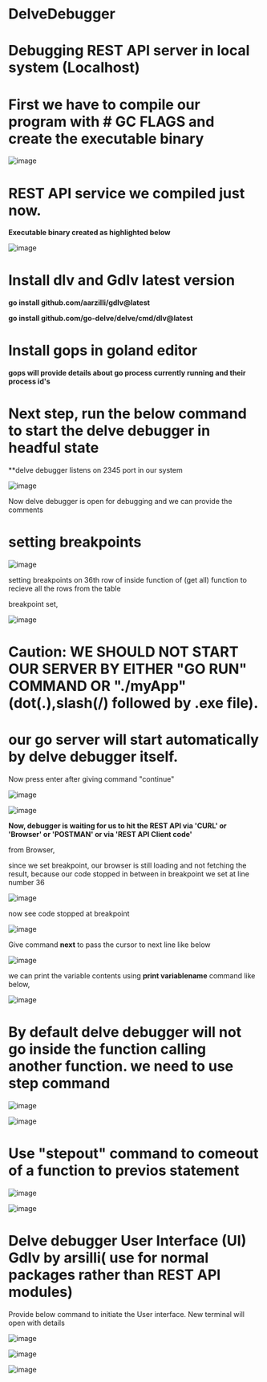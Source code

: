 # DelveDebugger

# Debugging REST API server in local system (Localhost)

# First we have to compile our program with  # GC FLAGS and create the executable binary

![image](https://user-images.githubusercontent.com/80065996/149169222-4824c6f4-3ebf-49c6-8824-0658e344d37e.png)


# REST API service we compiled just now.

**Executable binary created as highlighted below**

![image](https://user-images.githubusercontent.com/80065996/149169332-aa19aba6-2241-46f8-b72c-ad5af80d264d.png)

# Install dlv and Gdlv latest version

 **go install github.com/aarzilli/gdlv@latest**
 
 **go install github.com/go-delve/delve/cmd/dlv@latest**
 
 # Install gops in goland editor
 
  **gops will provide details about go process currently running and their process id's**
  
  # Next step, run the below command to start the delve debugger in headful state 
  
   **delve debugger listens on 2345 port in our system
  
  ![image](https://user-images.githubusercontent.com/80065996/149172270-fa3a7cd5-0e8f-4a4b-9cd2-5eda05543e4b.png)
  
  Now delve debugger is open for debugging and we can provide the comments
  
  # setting breakpoints
  
  ![image](https://user-images.githubusercontent.com/80065996/149172746-0114701b-d5b9-48a6-973b-ae7fcb735347.png)


setting breakpoints on 36th row of inside function of (get all) function to recieve all the rows from the table

breakpoint set,

![image](https://user-images.githubusercontent.com/80065996/149172941-d23f04a0-daef-4818-964e-cc84b5a83235.png)

# Caution: WE SHOULD NOT START OUR SERVER BY EITHER "GO RUN" COMMAND OR "./myApp" (dot(.),slash(/) followed by .exe file).
# our go server will start automatically by delve debugger itself.

Now press enter after giving command "continue"

![image](https://user-images.githubusercontent.com/80065996/149173482-ebbddb34-7fd6-45d9-a90a-ed5675d8575d.png)


![image](https://user-images.githubusercontent.com/80065996/149174322-d709d2de-5345-4705-af53-35e3d6f07751.png)

**Now, debugger is waiting for us to hit the REST API via 'CURL' or 'Browser' or 'POSTMAN' or via 'REST API Client code'**

from Browser,

since we set breakpoint, our browser is still loading and not fetching the result, because our code stopped in between in breakpoint we set at 
line number 36

![image](https://user-images.githubusercontent.com/80065996/149174546-9ff4f248-0bd7-4c8d-bb19-c9e344fbbe70.png)

now see code stopped at breakpoint

![image](https://user-images.githubusercontent.com/80065996/149174905-d48ecce6-7f5c-43a1-bfc7-1a0e1022abb1.png)

Give command **next** to pass the cursor to next line like below

![image](https://user-images.githubusercontent.com/80065996/149175419-c249c98d-fa38-4f59-9a5e-4f4d50aaab3a.png)

we can print the variable contents using **print variablename** command like below,

![image](https://user-images.githubusercontent.com/80065996/149176008-ad9ed17f-f798-49ed-83c1-8308b39d50f3.png)


# By default delve debugger will not go inside the function calling another function. we need to use **step** command


![image](https://user-images.githubusercontent.com/80065996/149176559-921c889e-f2b6-4946-bb95-84d1990dc989.png)


![image](https://user-images.githubusercontent.com/80065996/149176844-b82264ff-8ee1-4a63-b6bf-a06da9304525.png)


# Use "stepout" command to comeout of a function to previos statement


![image](https://user-images.githubusercontent.com/80065996/149177971-2c8d124f-6329-4e81-8c63-020563047708.png)



![image](https://user-images.githubusercontent.com/80065996/149178160-dd10fdb9-2748-452b-8da0-d9e9c2c8b4f1.png)



# Delve debugger User Interface (UI) Gdlv by arsilli( use for normal packages rather than REST API modules)

Provide below command to initiate the User interface. New terminal will open with details


![image](https://user-images.githubusercontent.com/80065996/149179991-a0a549f9-24e0-485f-a490-f3c0a0612799.png)



![image](https://user-images.githubusercontent.com/80065996/149180157-a21931b9-a1c1-4b89-8fa0-57b3362f92a8.png)


![image](https://user-images.githubusercontent.com/80065996/149180441-e3409d59-8988-4125-b316-6e8d6c0ff0a1.png)



